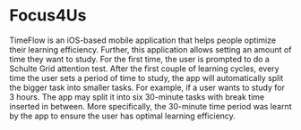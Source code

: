 # Focus4Us

TimeFlow is an iOS-based mobile application that helps people optimize their learning efficiency. Further, this application allows setting an amount of time they want to study. For the first time, the user is prompted to do a Schulte Grid attention test. After the first couple of learning cycles, every time the user sets a period of time to study, the app will automatically split the bigger task into smaller tasks. For example, if a user wants to study for 3 hours. The app may split it into six 30-minute tasks with break time inserted in between. More specifically, the 30-minute time period was learnt by the app to ensure the user has optimal learning efficiency.
